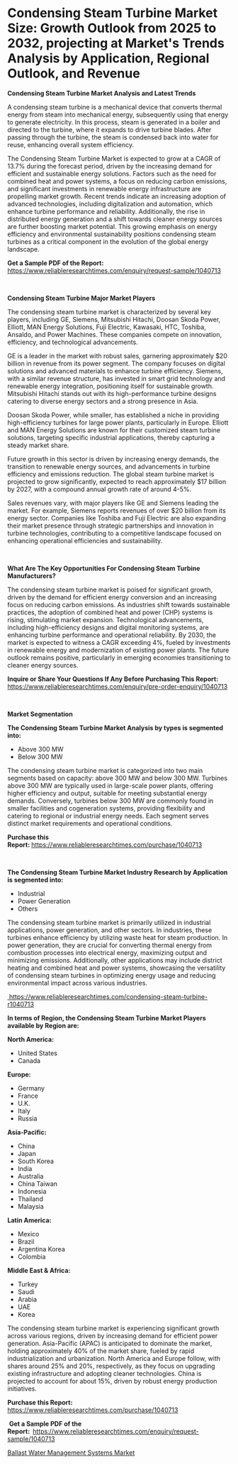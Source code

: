 <p><h1>Condensing Steam Turbine Market Size: Growth Outlook from 2025 to 2032, projecting at Market's Trends Analysis by Application, Regional Outlook, and Revenue</h1></p><p><strong>Condensing Steam Turbine Market Analysis and Latest Trends</strong></p>
<p><p>A condensing steam turbine is a mechanical device that converts thermal energy from steam into mechanical energy, subsequently using that energy to generate electricity. In this process, steam is generated in a boiler and directed to the turbine, where it expands to drive turbine blades. After passing through the turbine, the steam is condensed back into water for reuse, enhancing overall system efficiency.</p><p>The Condensing Steam Turbine Market is expected to grow at a CAGR of 13.7% during the forecast period, driven by the increasing demand for efficient and sustainable energy solutions. Factors such as the need for combined heat and power systems, a focus on reducing carbon emissions, and significant investments in renewable energy infrastructure are propelling market growth. Recent trends indicate an increasing adoption of advanced technologies, including digitalization and automation, which enhance turbine performance and reliability. Additionally, the rise in distributed energy generation and a shift towards cleaner energy sources are further boosting market potential. This growing emphasis on energy efficiency and environmental sustainability positions condensing steam turbines as a critical component in the evolution of the global energy landscape.</p></p>
<p><strong>Get a Sample PDF of the Report:&nbsp;</strong> <a href="https://www.reliableresearchtimes.com/enquiry/request-sample/1040713?utm_campaign=2180&utm_medium=2&utm_source=Github&utm_content=ia&utm_term=10042025&utm_id=condensing-steam-turbine">https://www.reliableresearchtimes.com/enquiry/request-sample/1040713</a></p>
<p>&nbsp;</p>
<p><strong>Condensing Steam Turbine Major Market Players</strong></p>
<p><p>The condensing steam turbine market is characterized by several key players, including GE, Siemens, Mitsubishi Hitachi, Doosan Skoda Power, Elliott, MAN Energy Solutions, Fuji Electric, Kawasaki, HTC, Toshiba, Ansaldo, and Power Machines. These companies compete on innovation, efficiency, and technological advancements.</p><p>GE is a leader in the market with robust sales, garnering approximately $20 billion in revenue from its power segment. The company focuses on digital solutions and advanced materials to enhance turbine efficiency. Siemens, with a similar revenue structure, has invested in smart grid technology and renewable energy integration, positioning itself for sustainable growth. Mitsubishi Hitachi stands out with its high-performance turbine designs catering to diverse energy sectors and a strong presence in Asia.</p><p>Doosan Skoda Power, while smaller, has established a niche in providing high-efficiency turbines for large power plants, particularly in Europe. Elliott and MAN Energy Solutions are known for their customized steam turbine solutions, targeting specific industrial applications, thereby capturing a steady market share.</p><p>Future growth in this sector is driven by increasing energy demands, the transition to renewable energy sources, and advancements in turbine efficiency and emissions reduction. The global steam turbine market is projected to grow significantly, expected to reach approximately $17 billion by 2027, with a compound annual growth rate of around 4-5%.</p><p>Sales revenues vary, with major players like GE and Siemens leading the market. For example, Siemens reports revenues of over $20 billion from its energy sector. Companies like Toshiba and Fuji Electric are also expanding their market presence through strategic partnerships and innovation in turbine technologies, contributing to a competitive landscape focused on enhancing operational efficiencies and sustainability.</p></p>
<p>&nbsp;</p>
<p><strong>What Are The Key Opportunities For Condensing Steam Turbine Manufacturers?</strong></p>
<p><p>The condensing steam turbine market is poised for significant growth, driven by the demand for efficient energy conversion and an increasing focus on reducing carbon emissions. As industries shift towards sustainable practices, the adoption of combined heat and power (CHP) systems is rising, stimulating market expansion. Technological advancements, including high-efficiency designs and digital monitoring systems, are enhancing turbine performance and operational reliability. By 2030, the market is expected to witness a CAGR exceeding 4%, fueled by investments in renewable energy and modernization of existing power plants. The future outlook remains positive, particularly in emerging economies transitioning to cleaner energy sources.</p></p>
<p><strong>Inquire or Share Your Questions If Any Before Purchasing This Report:</strong> <a href="https://www.reliableresearchtimes.com/enquiry/pre-order-enquiry/1040713?utm_campaign=2180&utm_medium=2&utm_source=Github&utm_content=ia&utm_term=10042025&utm_id=condensing-steam-turbine">https://www.reliableresearchtimes.com/enquiry/pre-order-enquiry/1040713</a></p>
<p>&nbsp;</p>
<p><strong>Market Segmentation</strong></p>
<p><strong>The Condensing Steam Turbine Market Analysis by types is segmented into:</strong></p>
<p><ul><li>Above 300 MW</li><li>Below 300 MW</li></ul></p>
<p><p>The condensing steam turbine market is categorized into two main segments based on capacity: above 300 MW and below 300 MW. Turbines above 300 MW are typically used in large-scale power plants, offering higher efficiency and output, suitable for meeting substantial energy demands. Conversely, turbines below 300 MW are commonly found in smaller facilities and cogeneration systems, providing flexibility and catering to regional or industrial energy needs. Each segment serves distinct market requirements and operational conditions.</p></p>
<p><strong>Purchase this Report:&nbsp;</strong><a href="https://www.reliableresearchtimes.com/purchase/1040713?utm_campaign=2180&utm_medium=2&utm_source=Github&utm_content=ia&utm_term=10042025&utm_id=condensing-steam-turbine">https://www.reliableresearchtimes.com/purchase/1040713</a></p>
<p>&nbsp;</p>
<p><strong>The Condensing Steam Turbine Market Industry Research by Application is segmented into:</strong></p>
<p><ul><li>Industrial</li><li>Power Generation</li><li>Others</li></ul></p>
<p><p>The condensing steam turbine market is primarily utilized in industrial applications, power generation, and other sectors. In industries, these turbines enhance efficiency by utilizing waste heat for steam production. In power generation, they are crucial for converting thermal energy from combustion processes into electrical energy, maximizing output and minimizing emissions. Additionally, other applications may include district heating and combined heat and power systems, showcasing the versatility of condensing steam turbines in optimizing energy usage and reducing environmental impact across various industries.</p></p>
<p><a href="https://www.reliableresearchtimes.com/condensing-steam-turbine-r1040713?utm_campaign=2180&utm_medium=2&utm_source=Github&utm_content=ia&utm_term=10042025&utm_id=condensing-steam-turbine">&nbsp;https://www.reliableresearchtimes.com/condensing-steam-turbine-r1040713</a></p>
<p><strong>In terms of Region, the Condensing Steam Turbine Market Players available by Region are:</strong></p>
<p>
    <p> <strong> North America: </strong>
        <ul>
            <li>United States</li>
            <li>Canada</li>
        </ul>
        </p> 
    <p> <strong> Europe: </strong>
        <ul>
            <li>Germany</li>
            <li>France</li>
            <li>U.K.</li>
            <li>Italy</li>
            <li>Russia</li>
        </ul>
        </p> 
    <p> <strong> Asia-Pacific: </strong>
        <ul>
            <li>China</li>
            <li>Japan</li>
            <li>South Korea</li>
            <li>India</li>
            <li>Australia</li>
            <li>China Taiwan</li>
            <li>Indonesia</li>
            <li>Thailand</li>
            <li>Malaysia</li>
        </ul>
        </p> 
    <p> <strong> Latin America: </strong>
        <ul>
            <li>Mexico</li>
            <li>Brazil</li>
            <li>Argentina Korea</li>
            <li>Colombia</li>
        </ul>
        </p> 
    <p> <strong> Middle East & Africa: </strong>
        <ul>
            <li>Turkey</li>
            <li>Saudi</li>
            <li>Arabia</li>
            <li>UAE</li>
            <li>Korea</li>
        </ul>
    </p>
    </p>
<p><p>The condensing steam turbine market is experiencing significant growth across various regions, driven by increasing demand for efficient power generation. Asia-Pacific (APAC) is anticipated to dominate the market, holding approximately 40% of the market share, fueled by rapid industrialization and urbanization. North America and Europe follow, with shares around 25% and 20%, respectively, as they focus on upgrading existing infrastructure and adopting cleaner technologies. China is projected to account for about 15%, driven by robust energy production initiatives.</p></p>
<p><strong>Purchase this Report: </strong><a href="https://www.reliableresearchtimes.com/purchase/1040713?utm_campaign=2180&utm_medium=2&utm_source=Github&utm_content=ia&utm_term=10042025&utm_id=condensing-steam-turbine">https://www.reliableresearchtimes.com/purchase/1040713</a></p>
<p>&nbsp;<strong>Get a Sample PDF of the Report:&nbsp;&nbsp;</strong><a href="https://www.reliableresearchtimes.com/enquiry/request-sample/1040713?utm_campaign=2180&utm_medium=2&utm_source=Github&utm_content=ia&utm_term=10042025&utm_id=condensing-steam-turbine">https://www.reliableresearchtimes.com/enquiry/request-sample/1040713</a></p>
<p><strong></strong></p>
<p><p><a href="https://github.com/yardemuongz5/Market-Research-Report-List-1/blob/main/ballast-water-management-systems-market.md?utm_campaign=2180&utm_medium=2&utm_source=Github&utm_content=ia&utm_term=10042025&utm_id=condensing-steam-turbine">Ballast Water Management Systems Market</a></p></p>